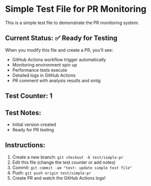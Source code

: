 # Simple Test File for PR Monitoring

This is a simple test file to demonstrate the PR monitoring system.

## Current Status: ✅ Ready for Testing

When you modify this file and create a PR, you'll see:
- GitHub Actions workflow trigger automatically
- Monitoring environment spin up
- Performance tests execute
- Detailed logs in GitHub Actions
- PR comment with analysis results and smtg

## Test Counter: 1

## Test Notes:
- Initial version created
- Ready for PR testing

## Instructions:
1. Create a new branch: `git checkout -b test/simple-pr`
2. Edit this file (change the test counter or add notes)
3. Commit: `git commit -am "test: update simple test file"`
4. Push: `git push origin test/simple-pr`
5. Create PR and watch the GitHub Actions logs!